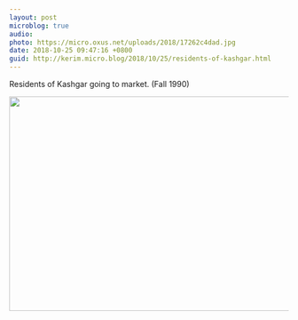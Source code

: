```yaml
---
layout: post
microblog: true
audio: 
photo: https://micro.oxus.net/uploads/2018/17262c4dad.jpg
date: 2018-10-25 09:47:16 +0800
guid: http://kerim.micro.blog/2018/10/25/residents-of-kashgar.html
---
```

Residents of Kashgar going to market. (Fall 1990)

<img src="https://micro.oxus.net/uploads/2018/17262c4dad.jpg" width="600" height="386" />
